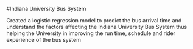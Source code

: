 #Indiana University Bus System

Created a logistic regression model to predict the bus arrival time and understand the factors affecting the Indiana University Bus System thus helping the University in improving the run time, schedule and rider experience of the bus system
